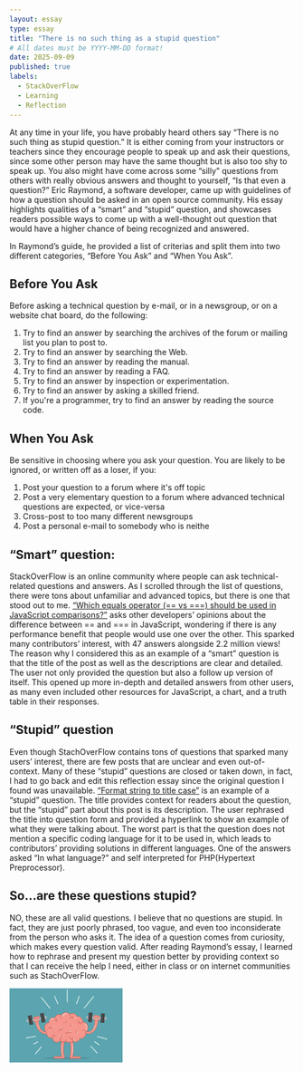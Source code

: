 ```yaml
---
layout: essay
type: essay
title: "There is no such thing as a stupid question"
# All dates must be YYYY-MM-DD format!
date: 2025-09-09
published: true
labels:
  - StackOverFlow
  - Learning
  - Reflection
---
```


At any time in your life, you have probably heard others say “There is no such thing as stupid question.” It is either coming from your instructors or teachers since they encourage people to speak up and ask their questions, since some other person may have the same thought but is also too shy to speak up. You also might have come across some “silly” questions from others with really obvious answers and thought to yourself, “Is that even a question?” Eric Raymond, a software developer, came up with guidelines of how a question should be asked in an open source community. His essay highlights qualities of a “smart” and “stupid” question, and showcases readers possible ways to come up with a well-thought out question that would have a higher chance of being recognized and answered.


In Raymond’s guide, he provided a list of criterias and split them into two different categories, “Before You Ask” and “When You Ask”.


## Before You Ask

Before asking a technical question by e-mail, or in a newsgroup, or on a website chat board, do the following:

1. Try to find an answer by searching the archives of the forum or mailing list you plan to post to.
2. Try to find an answer by searching the Web.
3. Try to find an answer by reading the manual.
4. Try to find an answer by reading a FAQ.
5. Try to find an answer by inspection or experimentation.
6. Try to find an answer by asking a skilled friend.
7. If you're a programmer, try to find an answer by reading the source code.

## When You Ask

Be sensitive in choosing where you ask your question. You are likely to be ignored, or written off as a loser, if you:

1. Post your question to a forum where it's off topic
2. Post a very elementary question to a forum where advanced technical questions are expected, or vice-versa
3. Cross-post to too many different newsgroups
4. Post a personal e-mail to somebody who is neithe

## “Smart” question:

StackOverFlow is an online community where people can ask technical-related questions and answers. As I scrolled through the list of questions, there were tons about unfamiliar and advanced topics, but there is one that stood out to me. [“Which equals operator (== vs ===) should be used in JavaScript comparisons?”](https://stackoverflow.com/questions/359494/which-equals-operator-vs-should-be-used-in-javascript-comparisons/359509#359509) asks other developers’ opinions about the difference between == and === in JavaScript, wondering if there is any performance benefit that people would use one over the other. This sparked many contributors’ interest, with 47 answers alongside 2.2 million views! The reason why I considered this as an example of a “smart” question is that the title of the post as well as the descriptions are clear and detailed. The user not only provided the question but also a follow up version of itself. This opened up more in-depth and detailed answers from other users, as many even included other resources for JavaScript, a chart, and a truth table in their responses.

## “Stupid” question

Even though StachOverFlow contains tons of questions that sparked many users’ interest, there are few posts that are unclear and even out-of-context. Many of these “stupid” questions are closed or taken down, in fact, I had to go back and edit this reflection essay since the original question I found was unavailable. [“Format string to title case”](https://stackoverflow.com/questions/746/format-string-to-title-case) is an example of a “stupid” question. The title provides context for readers about the question, but the “stupid” part about this post is its description. The user rephrased the title into question form and provided a hyperlink to show an example of what they were talking about. The worst part is that the question does not mention a specific coding language for it to be used in, which leads to contributors’ providing solutions in different languages. One of the answers asked “In what language?” and self interpreted for PHP(Hypertext Preprocessor). 

## So…are these questions stupid?

NO, these are all valid questions. I believe that no questions are stupid. In fact, they are just poorly phrased, too vague, and even too inconsiderate from the person who asks it. The idea of a question comes from curiosity, which makes every question valid. After reading Raymond’s essay, I learned how to rephrase and present my question better by providing context so that I can receive the help I need, either in class or on internet communities such as StachOverFlow. 

<div class="text-center p-4">
  <img width="200px" src="../img/brain.jpeg" class="img-thumbnail" >
</div>
